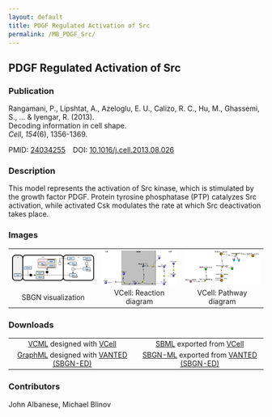 ```yaml
---
layout: default
title: PDGF Regulated Activation of Src
permalink: /MB_PDGF_Src/
---
```


## PDGF Regulated Activation of Src

### Publication
Rangamani, P., Lipshtat, A., Azeloglu, E. U., Calizo, R. C., Hu, M., Ghassemi, S., ... & Iyengar, R. (2013). <br />
Decoding information in cell shape. <br />
<i>Cell</i>, <i>154</i>(6), 1356-1369. <br />

PMID:  [24034255](https://www.ncbi.nlm.nih.gov/pubmed/24034255) &ensp; DOI: [10.1016/j.cell.2013.08.026](https://doi.org/10.1016/j.cell.2013.08.026)

### Description

This model represents the activation of Src kinase, which is stimulated by the growth factor PDGF. Protein tyrosine phosphatase (PTP) catalyzes Src activation, while activated Csk modulates the rate at which Src deactivation takes place.

### Images

 <table> 
 <td align="center" width="250"><a href="https://modelbricks.github.io/images/modelbricks/PDGF_ModelBrick_SBGN.PNG"><img align="center" src="/images/modelbricks/PDGF_ModelBrick_SBGN.PNG"/></a></td>
  <td align="center" width="250"><a href="https://modelbricks.github.io/images/modelbricks/PDGF_ModelBrick_ReactionDiagram_cropped.png"><img align="center" src="/images/modelbricks/PDGF_ModelBrick_ReactionDiagram_cropped.png"/></a></td>
  <td align="center" width="250"><a href="https://modelbricks.github.io/images/modelbricks/PDGF_ModelBrick_PathwayDiagram.PNG"><img src="/images/modelbricks/PDGF_ModelBrick_PathwayDiagram.PNG"/></a></td>
 <tr>
   <td align="center"> SBGN visualization</td>
  <td align="center"> VCell: Reaction diagram</td>
  <td align="center"> VCell: Pathway diagram</td>
 </tr>
 </table>
 
### Downloads

 <table> 
 <td align="center"><a href="/modelbricks/PDGF ModelBrick.vcml">VCML</a> designed with <a href="http://vcell.org"> VCell</a>  </td> 
 <td align="center"><a href="/modelbricks/PDGF ModelBrick.xml">SBML</a> exported from <a href="http://vcell.org"> VCell</a>  </td>
 <tr>
    <td align="center" width="33%"><a href="/modelbricks/PDGF graphML.graphml">GraphML</a> designed with <a href="https://immersive-analytics.infotech.monash.edu/vanted/addons/sbgn-ed/">VANTED (SBGN-ED)</a></td>
    <td align="center" width="33%"><a href="/modelbricks/PDGF SBGN-ML.vcm">SBGN-ML</a> exported from <a href="https://immersive-analytics.infotech.monash.edu/vanted/addons/sbgn-ed/">VANTED (SBGN-ED)</a></td>
 </tr>
 </table>
 
### Contributors
John Albanese, Michael Blinov
